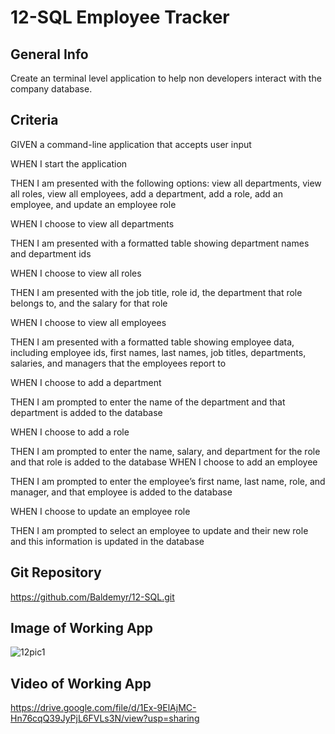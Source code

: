 # 12-SQL Employee Tracker

## General Info

Create an terminal level application to help non developers interact with the company database.

## Criteria

GIVEN a command-line application that accepts user input

WHEN I start the application

THEN I am presented with the following options: view all departments, view all roles, view all employees, add a department, add a role, add an employee, and update an employee role

WHEN I choose to view all departments

THEN I am presented with a formatted table showing department names and department ids

WHEN I choose to view all roles

THEN I am presented with the job title, role id, the department that role belongs to, and the salary for that role

WHEN I choose to view all employees

THEN I am presented with a formatted table showing employee data, including employee ids, first names, last names, job titles, departments, salaries, and managers that the employees report to

WHEN I choose to add a department

THEN I am prompted to enter the name of the department and that department is added to the database

WHEN I choose to add a role

THEN I am prompted to enter the name, salary, and department for the role and that role is added to the database
WHEN I choose to add an employee

THEN I am prompted to enter the employee’s first name, last name, role, and manager, and that employee is added to the database

WHEN I choose to update an employee role

THEN I am prompted to select an employee to update and their new role and this information is updated in the database 


## Git Repository
https://github.com/Baldemyr/12-SQL.git

## Image of Working App
![12pic1](https://user-images.githubusercontent.com/46965040/180587770-eb52bc37-56c0-49cf-a2c6-5d486abe793a.png)

## Video of Working App
https://drive.google.com/file/d/1Ex-9ElAjMC-Hn76cqQ39JyPjL6FVLs3N/view?usp=sharing
